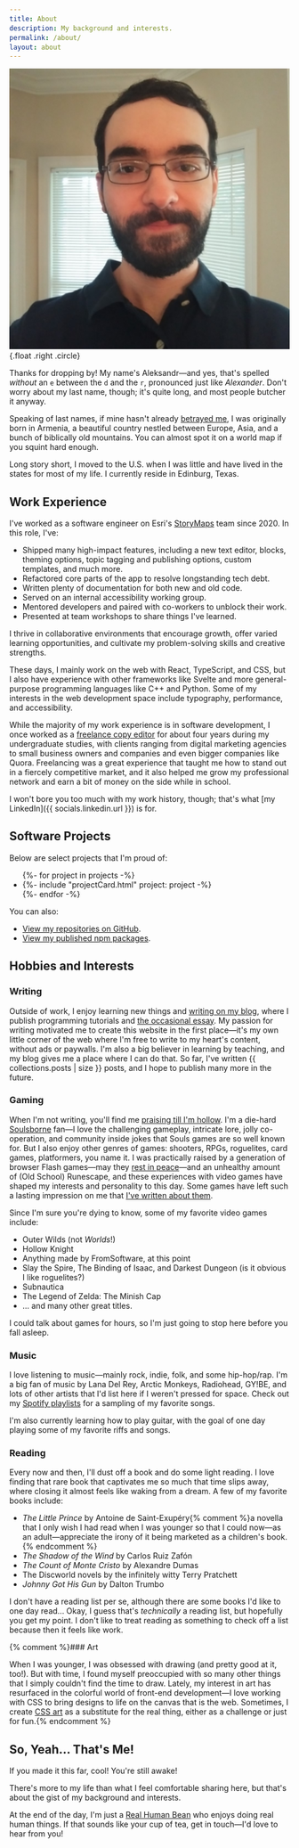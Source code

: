 ```yaml
---
title: About
description: My background and interests.
permalink: /about/
layout: about
---
```


![](../assets/images/profile-photo.jpg){.float .right .circle}

<p style="margin: 0">Thanks for dropping by! My name's Aleksandr—and yes, that's spelled <em>without</em> an <code>e</code> between the <code>d</code> and the <code>r</code>, pronounced just like <em>Alexander</em>. Don't worry about my last name, though; it's quite long, and most people butcher it anyway.</p>

Speaking of last names, if mine hasn't already [betrayed me](http://www.armeniapedia.org/wiki/Armenian_Last_Names), I was originally born in Armenia, a beautiful country nestled between Europe, Asia, and a bunch of biblically old mountains. You can almost spot it on a world map if you squint hard enough.

Long story short, I moved to the U.S. when I was little and have lived in the states for most of my life. I currently reside in Edinburg, Texas.

## Work Experience

I've worked as a software engineer on Esri's [StoryMaps](https://storymaps.arcgis.com/) team since 2020. In this role, I've:

- Shipped many high-impact features, including a new text editor, blocks, theming options, topic tagging and publishing options, custom templates, and much more.
- Refactored core parts of the app to resolve longstanding tech debt.
- Written plenty of documentation for both new and old code.
- Served on an internal accessibility working group.
- Mentored developers and paired with co-workers to unblock their work.
- Presented at team workshops to share things I've learned.

I thrive in collaborative environments that encourage growth, offer varied learning opportunities, and cultivate my problem-solving skills and creative strengths.

These days, I mainly work on the web with React, TypeScript, and CSS, but I also have experience with other frameworks like Svelte and more general-purpose programming languages like C++ and Python. Some of my interests in the web development space include typography, performance, and accessibility.

While the majority of my work experience is in software development, I once worked as a [freelance copy editor](https://www.upwork.com/freelancers/~014eb3a95d4d1fd855?s=1110580753635725312) for about four years during my undergraduate studies, with clients ranging from digital marketing agencies to small business owners and companies and even bigger companies like Quora. Freelancing was a great experience that taught me how to stand out in a fiercely competitive market, and it also helped me grow my professional network and earn a bit of money on the side while in school.

I won't bore you too much with my work history, though; that's what [my LinkedIn]({{ socials.linkedin.url }}) is for.

## Software Projects

Below are select projects that I'm proud of:

<ul class="col-wrap align-center">
  {%- for project in projects -%}
    <li class="project-wrapper">
      {%- include "projectCard.html" project: project -%}
    </li>
  {%- endfor -%}
</ul>

You can also:

- [View my repositories on GitHub](https://github.com/AleksandrHovhannisyan?tab=repositories).
- [View my published npm packages](https://www.npmjs.com/~aleksandrhovhannisyan).

## Hobbies and Interests

### Writing

Outside of work, I enjoy learning new things and [writing on my blog](/blog/), where I publish programming tutorials and [the occasional essay](/tags/essay/). My passion for writing motivated me to create this website in the first place—it's my own little corner of the web where I'm free to write to my heart's content, without ads or paywalls. I'm also a big believer in learning by teaching, and my blog gives me a place where I can do that. So far, I've written {{ collections.posts | size }} posts, and I hope to publish many more in the future.

### Gaming

When I'm not writing, you'll find me [praising till I'm hollow](https://www.youtube.com/watch?v=mp28JPs25ek). I'm a die-hard [Soulsborne](https://en.wikipedia.org/wiki/Souls_(series)) fan—I love the challenging gameplay, intricate lore, jolly co-operation, and community inside jokes that Souls games are so well known for. But I also enjoy other genres of games: shooters, RPGs, roguelites, card games, platformers, you name it. I was practically raised by a generation of browser Flash games—may they [rest in peace](/blog/rest-in-peace-flash/)—and an unhealthy amount of (Old School) Runescape, and these experiences with video games have shaped my interests and personality to this day. Some games have left such a lasting impression on me that [I've written about them](/tags/gaming/).

Since I'm sure you're dying to know, some of my favorite video games include:

- Outer Wilds (not *Worlds*!)
- Hollow Knight
- Anything made by FromSoftware, at this point
- Slay the Spire, The Binding of Isaac, and Darkest Dungeon (is it obvious I like roguelites?)
- Subnautica
- The Legend of Zelda: The Minish Cap
- ... and many other great titles.

I could talk about games for hours, so I'm just going to stop here before you fall asleep.

### Music

I love listening to music—mainly rock, indie, folk, and some hip-hop/rap. I'm a big fan of music by Lana Del Rey, Arctic Monkeys, Radiohead, GY!BE, and lots of other artists that I'd list here if I weren't pressed for space. Check out my [Spotify playlists](https://open.spotify.com/user/gsnib6johhi5w2u4wts1m5628) for a sampling of my favorite songs.

I'm also currently learning how to play guitar, with the goal of one day playing some of my favorite riffs and songs.

### Reading

Every now and then, I'll dust off a book and do some light reading. I love finding that rare book that captivates me so much that time slips away, where closing it almost feels like waking from a dream. A few of my favorite books include:

- *The Little Prince* by Antoine de Saint-Exupéry{% comment %}a novella that I only wish I had read when I was younger so that I could now—as an adult—appreciate the irony of it being marketed as a children's book.{% endcomment %}
- *The Shadow of the Wind* by Carlos Ruiz Zafón
- *The Count of Monte Cristo* by Alexandre Dumas
- The Discworld novels by the infinitely witty Terry Pratchett
- *Johnny Got His Gun* by Dalton Trumbo

I don't have a reading list per se, although there are some books I'd like to one day read... Okay, I guess that's *technically* a reading list, but hopefully you get my point. I don't like to treat reading as something to check off a list because then it feels like work.

{% comment %}### Art

When I was younger, I was obsessed with drawing (and pretty good at it, too!). But with time, I found myself preoccupied with so many other things that I simply couldn't find the time to draw. Lately, my interest in art has resurfaced in the colorful world of front-end development—I love working with CSS to bring designs to life on the canvas that is the web. Sometimes, I create [CSS art](/art/) as a substitute for the real thing, either as a challenge or just for fun.{% endcomment %}

## So, Yeah... That's Me!

If you made it this far, cool! You're still awake!

There's more to my life than what I feel comfortable sharing here, but that's about the gist of my background and interests.

At the end of the day, I'm just a [Real Human Bean](https://www.youtube.com/watch?v=-DSVDcw6iW8) who enjoys doing real human things. If that sounds like your cup of tea, get in touch—I'd love to hear from you!

